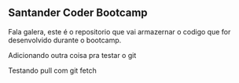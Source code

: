 ## Santander Coder Bootcamp

Fala galera, este é o repositorio que vai armazernar o codigo que for desenvolvido durante o bootcamp.

Adicionando outra coisa pra testar o git

Testando pull com git fetch
